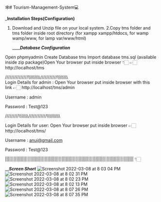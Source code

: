 🕸# Tourism-Management-System💻

   _______________________Installation Steps(Configuration)______________________
1. Download and Unzip file on your local system.
2.Copy tms folder and tms folder inside root directory (for xampp xampp/htdocs, for wamp wamp/www, for lamp var/www/html)

   _____________________________Database Configuration_________________________

Open phpmyadmin
Create Database tms
Import database tms.sql (available inside zip package)Open Your browser put inside browser  👇🏻
👉🏻 http://localhost/tms


   ///////////////\\\\\\\\\\\\\\\\\\\///////////\\\\\\\\\\\\\\\\\
Login Details for admin : 
Open Your browser put inside browser with this link 👉🏻 http://localhost/tms/admin 

Username : admin

Password : Test@123

   /////////\\\\\\\\\\\\\\////////////\\\\\\\\\\\\\\\\\\\

Login Details for user: 
Open Your browser put inside browser  👉🏻 http://localhost/tms/

Username : anuj@gmail.com

Password : Test@123

  |||||||||||||||||||||||||||||||||||||||||||||||||||||||||||||||||||||||||||||||||||||||||||
                                 👇🏻

_________________________Screen Short_______________________
![Screenshot 2022-03-08 at 8 03 04 PM](https://user-images.githubusercontent.com/54598380/157259105-06bf9333-74a6-434c-9c75-f409957e7a8a.png)
![Screenshot 2022-03-08 at 8 02 31 PM](https://user-images.githubusercontent.com/54598380/157259124-6b5dc12a-5fca-420e-9dca-e26ab1234718.png)
![Screenshot 2022-03-08 at 8 02 23 PM](https://user-images.githubusercontent.com/54598380/157259131-7739c156-e542-4e23-8f32-63e8d356e602.png)
![Screenshot 2022-03-08 at 8 02 13 PM](https://user-images.githubusercontent.com/54598380/157259136-bf10adaf-c641-4743-8cc1-fc6a2414d4d4.png)
![Screenshot 2022-03-08 at 8 07 26 PM](https://user-images.githubusercontent.com/54598380/157259740-70228ad8-0b42-4c97-99a8-e678954076ac.png)
![Screenshot 2022-03-08 at 8 07 35 PM](https://user-images.githubusercontent.com/54598380/157259746-a37391f8-405d-41ec-a07b-be540f60e6f4.png)
